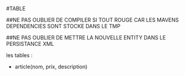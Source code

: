 #TABLE

##NE PAS OUBLIER DE COMPILER SI TOUT ROUGE CAR LES MAVENS DEPENDENCIES SONT STOCKE DANS LE TMP

##NE PAS OUBLIER DE METTRE LA NOUVELLE ENTITY DANS LE PERSISTANCE XML

les tables :
- article(nom, prix, description)
